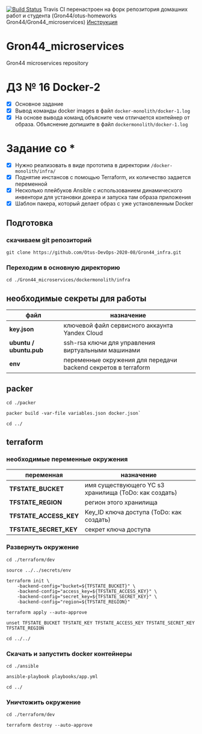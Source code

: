 [![Build Status](https://travis-ci.com/Gron44/Gron44_microservices.svg?branch=docker-2)](https://travis-ci.com/Gron44/Gron44_microservices)
Travis CI перенастроен на форк репозитория домашних работ и студента (Gron44/otus-homeworks  Gron44/Gron44_microservices)
[Инструкция](https://github.com/Gron44/otus-homeworks/wiki/Travis-CI)
# Gron44_microservices
Gron44 microservices repository

# ДЗ № 16 Docker-2
 - [x] Основное задание
 - [x] Вывод команды docker images в файл `docker-monolith/docker-1.log`
 - [x] На основе вывода команд объясните чем отличается контейнер от
образа. Объяснение допишите в файл `dockermonolith/docker-1.log`
# Задание со *
 - [x] Нужно реализовать в виде прототипа в директории `/docker-monolith/infra/`
 - [x] Поднятие инстансов с помощью Terraform, их количество задается переменной
 - [x] Несколько плейбуков Ansible с использованием динамического инвентори для установки докера и запуска там образа приложения
 - [x] Шаблон пакера, который делает образ с уже установленным Docker

## Подготовка

### скачиваем git репозиторий

    git clone https://github.com/Otus-DevOps-2020-08/Gron44_infra.git

### Переходим в основную директорию

    cd ./Gron44_microservices/dockermonolith/infra

## необходимые секреты для работы
|файл|назначение|
|--|--|
|**key.json**|ключевой файл сервисного аккаунта Yandex Cloud|
|**ubuntu / ubuntu.pub**|ssh-rsa ключи для управления виртуальными машинами|
|**env**|переменные окружения для передачи backend секретов в terraform|

## packer
    cd ./packer

    packer build -var-file variables.json docker.json`

    cd ../

## terraform

### необходимые переменные окружения
|переменная|назначение|
|--|--|
|**TFSTATE_BUCKET**|имя существующего YC s3 хранилища (ToDo: как создать)|
|**TFSTATE_REGION**|регион этого хранилища|
|**TFSTATE_ACCESS_KEY**|Key_ID ключа доступа (ToDo: как создать)|
|**TFSTATE_SECRET_KEY**|секрет ключа доступа|

### Развернуть окружение

    cd ./terraform/dev

    source ../../secrets/env

    terraform init \
    	-backend-config="bucket=${TFSTATE_BUCKET}" \
    	-backend-config="access_key=${TFSTATE_ACCESS_KEY}" \
    	-backend-config="secret_key=${TFSTATE_SECRET_KEY}" \
    	-backend-config="region=${TFSTATE_REGION}"

    terraform apply --auto-approve

    unset TFSTATE_BUCKET TFSTATE_KEY TFSTATE_ACCESS_KEY TFSTATE_SECRET_KEY TFSTATE_REGION

    cd ../../

### Скачать и запустить docker контейнеры

    cd ./ansible

    ansible-playbook playbooks/app.yml

    cd ../

### Уничтожить окружение

    cd ./terraform/dev

    terraform destroy --auto-approve
